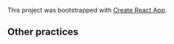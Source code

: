 This project was bootstrapped with [Create React App](https://github.com/facebook/create-react-app).

## Other practices